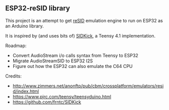 ## ESP32-reSID library

This project is an attempt to get [reSID](https://en.wikipedia.org/wiki/ReSID) emulation engine to run on ESP32 as an Arduino library.

It is inspired by (and uses bits of) [SIDKick](https://github.com/frntc/SIDKick), a Teensy 4.1 implementation.


Roadmap:
- Convert AudioStream i/o calls syntax from Teensy to ESP32
- Migrate AudioStreamSID to ESP32 I2S
- Figure out how the ESP32 can also emulate the C64 CPU


Credits:

- http://www.zimmers.net/anonftp/pub/cbm/crossplatform/emulators/resid/index.html
- https://www.pjrc.com/teensy/teensyduino.html
- https://github.com/frntc/SIDKick
